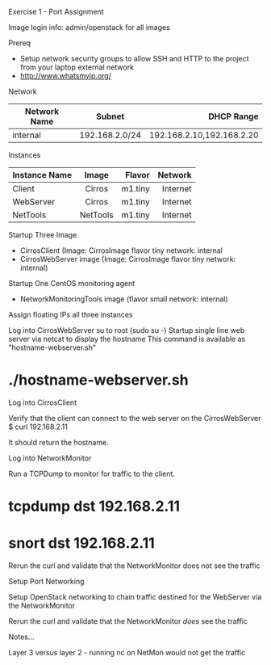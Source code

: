 
Exercise 1 - Port Assignment

Image login info:
  admin/openstack for all images

Prereq
  * Setup network security groups to allow SSH and HTTP to the project from your laptop external network
  * http://www.whatsmyip.org/
  
Network

| Network Name  | Subnet         | DHCP Range  
| ------------- |:-------------:| -------:|
| internal      | 192.168.2.0/24 | 192.168.2.10,192.168.2.20 |

Instances

| Instance Name | Image         | Flavor  | Network  |
| ------------- |:-------------:| -------:|---------:|
| Client        | Cirros        | m1.tiny | Internet |
| WebServer     | Cirros        | m1.tiny | Internet |
| NetTools      | NetTools      | m1.tiny | Internet |

Startup Three Image

* CirrosClient (Image: CirrosImage flavor tiny network: internal
* CirrosWebServer image (Image: CirrosImage flavor tiny network: internal)

Startup One CentOS monitoring agent

* NetworkMonitoringTools image (flavor small network: internal)

Assign floating IPs all three instances

Log into CirrosWebServer
su to root (sudo su -)
Startup single line web server via netcat to display the hostname
This command is available as "hostname-webserver.sh"

# ./hostname-webserver.sh

Log into CirrosClient

Verify that the client can connect to the web server on the CirrosWebServer
$ curl 192.168.2.11

It should return the hostname.

Log into NetworkMonitor 

Run a TCPDump to monitor for traffic to the client.

# tcpdump dst 192.168.2.11

# snort dst 192.168.2.11

Rerun the curl and validate that the NetworkMonitor does not see the traffic

Setup Port Networking

Setup OpenStack networking to chain traffic destined for the WebServer via the NetworkMonitor

Rerun the curl and validate that the NetworkMonitor _does_ see the traffic


Notes...

Layer 3 versus layer 2 - running nc on NetMon would not get the traffic





